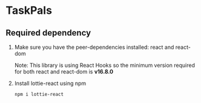 # TaskPals 

## Required dependency
1. Make sure you have the peer-dependencies installed: react and react-dom
  
   Note: This library is using React Hooks so the minimum version required for both react and react-dom is **v16.8.0**

2. Install lottie-react using npm

    ```sh
    npm i lottie-react
    ```
